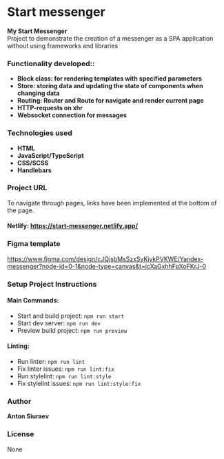 # Start messenger

**My Start Messenger**  
Project to demonstrate the creation of a messenger as a SPA application without using frameworks and libraries

### Functionality developed::
- **Block class: for rendering templates with specified parameters**
- **Store: storing data and updating the state of components when changing data**
- **Routing: Router and Route for navigate and render current page**
- **HTTP-requests on xhr**
- **Websocket connection for messages**

### Technologies used
- **HTML**
- **JavaScript/TypeScript**
- **CSS/SCSS**
- **Handlebars**

### Project URL
To navigate through pages, links have been implemented at the bottom of the page.
#### Netlify: https://start-messenger.netlify.app/

### Figma template
https://www.figma.com/design/cJQjsbMsSzxSyKjykPVKWE/Yandex-messenger?node-id=0-1&node-type=canvas&t=jcXaGxhhFpXoFKrJ-0

### Setup Project Instructions

#### Main Commands:
- Start and build project: `npm run start`
- Start dev server: `npm run dev`
- Preview build project: `npm run preview`

#### Linting:
- Run linter: `npm run lint`
- Fix linter issues: `npm run lint:fix`
- Run stylelint: `npm run lint:style`
- Fix stylelint issues: `npm run lint:style:fix`

### Author
**Anton Siuraev**

### License
None
